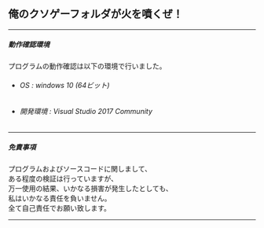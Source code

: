 ## 俺のクソゲーフォルダが火を噴くぜ！


- - -
##### 動作確認環境
プログラムの動作確認は以下の環境で行いました。

- ###### OS : windows 10 (64ビット)
- ###### 開発環境 : Visual Studio 2017 Community
- - -
##### 免責事項

プログラムおよびソースコードに関しまして、  
ある程度の検証は行っていますが、  
万一使用の結果、いかなる損害が発生したとしても、  
私はいかなる責任を負いません。  
全て自己責任でお願い致します。  

- - -
